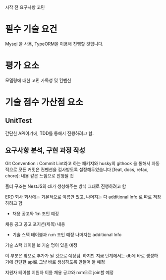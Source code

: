시작 전 요구사항 고민

# 필수 기술 요건

Mysql 을 사용, TypeORM을 이용해 진행할 것입니다.

# 평가 요소

모델링에 대한 고민
가독성 및 컨벤션

# 기술 점수 가산점 요소

## UnitTest

간단한 API이기에, TDD를 통해서 진행하려고 함.

## 요구사항 분석, 구현 과정 작성

Git Convention : Commit Lint라고 하는 패키지와 husky의 githook 을 통해서 자동적으로 모든 커밋은 컨벤션을 검사받도록 설정해두었습니다
\[feat, docs, refac, chore]: 내용
같은 느낌으로 진행될 것

폴더 구조는 NestJS의 cli가 생성해주는 방식 그대로 진행하려고 함

ERD
회사
회사에는 기본적으로 이름만 있고, 나머지는 다 additional Info 로 따로 저장하려고 함

- 채용 공고와 1:n 조인 예정

채용 공고
공고 포지션(제목)
내용

- 기술 스택 테이블과 n:m 조인 예정
  나머지는 additional Info

기술 스택 테이블
id
기술 명이 있을 예정

이 부분은 앞으로 추가가 될 것으로 예상됨. 하지만 지금 단계에서는 db에 바로 생성하기에
간단한 api로 그냥 바로 생성하도록 만들어 둘 예정

지원자 테이블
지원자 이름
채용 공고와 n:m으로 join할 예정
